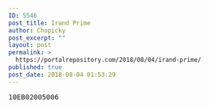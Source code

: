 ```yaml
---
ID: 5546
post_title: Irand Prime
author: Chopicky
post_excerpt: ""
layout: post
permalink: >
  https://portalrepository.com/2018/08/04/irand-prime/
published: true
post_date: 2018-08-04 01:53:29
---
```

<pre>10EB02005006</pre>